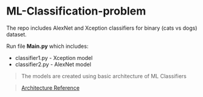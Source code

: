 # ML-Classification-problem
The repo includes AlexNet and Xception classifiers for binary (cats vs dogs) dataset.

Run file **Main.py** which includes:

* classifier1.py - Xception model 
* classifier2.py - AlexNet model

>The models are created using basic architecture of ML Classifiers

>[Architecture Reference](https://www.pyimagesearch.com/2017/03/20/imagenet-vggnet-resnet-inception-xception-keras/) 